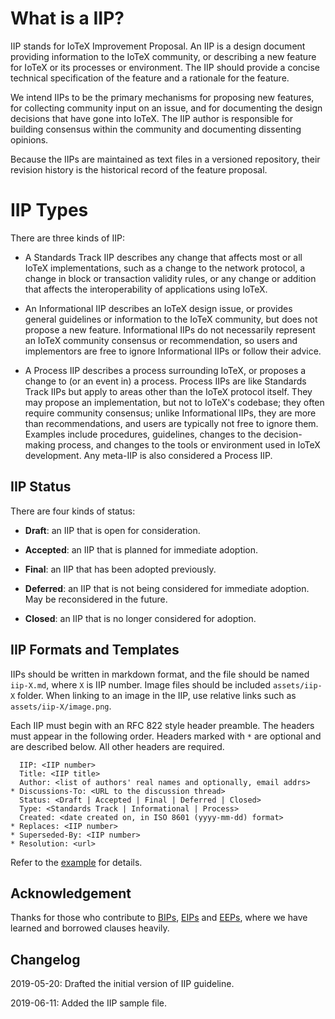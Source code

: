 # What is a IIP?

IIP stands for IoTeX Improvement Proposal. An IIP is a design document providing information to the IoTeX community, or
describing a new feature for IoTeX or its processes or environment. The IIP should provide a concise technical
specification of the feature and a rationale for the feature.

We intend IIPs to be the primary mechanisms for proposing new features, for collecting community input on an issue, and
for documenting the design decisions that have gone into IoTeX. The IIP author is responsible for building consensus
within the community and documenting dissenting opinions.

Because the IIPs are maintained as text files in a versioned repository, their revision history is the historical record
of the feature proposal.

# IIP Types

There are three kinds of IIP:

- A Standards Track IIP describes any change that affects most or all IoTeX implementations, such as a change to the
network protocol, a change in block or transaction validity rules, or any change or addition that affects the
interoperability of applications using IoTeX.

- An Informational IIP describes an IoTeX design issue, or provides general guidelines or information to the IoTeX
community, but does not propose a new feature. Informational IIPs do not necessarily represent an IoTeX community
consensus or recommendation, so users and implementors are free to ignore Informational IIPs or follow their advice.

- A Process IIP describes a process surrounding IoTeX, or proposes a change to (or an event in) a process. Process IIPs
are like Standards Track IIPs but apply to areas other than the IoTeX protocol itself. They may propose an
implementation, but not to IoTeX's codebase; they often require community consensus; unlike Informational IIPs, they are
more than recommendations, and users are typically not free to ignore them. Examples include procedures, guidelines,
changes to the decision-making process, and changes to the tools or environment used in IoTeX development. Any meta-IIP
is also considered a Process IIP.

## IIP Status

There are four kinds of status:

- **Draft**: an IIP that is open for consideration.

- **Accepted**: an IIP that is planned for immediate adoption.

- **Final**: an IIP that has been adopted previously.
 
- **Deferred**: an IIP that is not being considered for immediate adoption. May be reconsidered in the future.

- **Closed**: an IIP that is no longer considered for adoption.

## IIP Formats and Templates

IIPs should be written in markdown format, and the file should be named `iip-X.md`, where `X` is IIP number. Image files
should be included `assets/iip-X` folder. When linking to an image in the IIP, use relative links such as
`assets/iip-X/image.png`.

Each IIP must begin with an RFC 822 style header preamble. The headers must appear in the following order. Headers
marked with `*` are optional and are described below. All other headers are required.
 
```
  IIP: <IIP number>
  Title: <IIP title>
  Author: <list of authors' real names and optionally, email addrs>
* Discussions-To: <URL to the discussion thread>
  Status: <Draft | Accepted | Final | Deferred | Closed>
  Type: <Standards Track | Informational | Process>
  Created: <date created on, in ISO 8601 (yyyy-mm-dd) format>
* Replaces: <IIP number>
* Superseded-By: <IIP number>
* Resolution: <url>
```

Refer to the [example](iip-X.md) for details.

## Acknowledgement

Thanks for those who contribute to [BIPs](https://github.com/bitcoin/bips), [EIPs](https://github.com/ethereum/EIPs)
and [EEPs](https://eeps.io/), where we have learned and borrowed clauses heavily.

## Changelog

2019-05-20: Drafted the initial version of IIP guideline.

2019-06-11: Added the IIP sample file.
